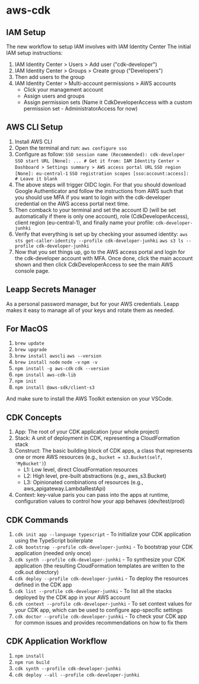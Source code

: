 # aws-cdk

## IAM Setup

The new workflow to setup IAM involves with IAM Identity Center
The initial IAM setup instructions:

1. IAM Identity Center > Users > Add user ("cdk-developer")
2. IAM Identity Center > Groups > Create group ("Developers")
3. Then add users to the group
4. IAM Identity Center > Multi-account permissions > AWS accounts
   - Click your management account
   - Assign users and groups
   - Assign permission sets (Name it CdkDeveloperAccess with a custom permission set - AdministratorAccess for now)

## AWS CLI Setup

1. Install AWS CLI
2. Open the terminal and run: `aws configure sso`
3. Configure as follow:
`SSO session name (Recommended): cdk-developer`
`SSO start URL [None]: ... # Get it from: IAM Identity Center > Dashboard > Settings summary > AWS access portal URL`
`SSO region [None]: eu-central-1`
`SSO registration scopes [sso:account:access]: # Leave it blank`
4. The above steps will trigger OIDC login. For that you should download Google Authenticator and follow the instructions from AWS such that you should use MFA if you want to login with the cdk-developer credential on the AWS access portal next time.
5. Then comback to your terminal and set the account ID (will be set automatically if there is only one account), role (CdkDeveloperAccess), client region (eu-central-1), and finally name your profile: `cdk-developer-junhki`
6. Verify that everything is set up by checking your assumed identity:
`aws sts get-caller-identity --profile cdk-developer-junhki`
`aws s3 ls --profile cdk-developer-junhki`
7. Now that you set things up, go to the AWS access portal and login for the cdk-developer account with MFA. Once done, click the main account shown and then click CdkDeveloperAccess to see the main AWS console page.

## Leapp Secrets Manager

As a personal password manager, but for your AWS credentials. Leapp makes it easy to manage all of your keys and rotate them as needed.

## For MacOS

1. `brew update`
2. `brew upgrade`
3. `brew install awscli`
   `aws --version`
4. `brew install node`
   `node -v`
   `npm -v`
5. `npm install -g aws-cdk`
   `cdk --version`
6. `npm install aws-cdk-lib`
7. `npm init`
8. `npm install @aws-sdk/client-s3`

And make sure to install the AWS Toolkit extension on your VSCode.

## CDK Concepts

1. App: The root of your CDK application (your whole project)
2. Stack: A unit of deployment in CDK, representing a CloudFormation stack
3. Construct: The basic building block of CDK apps, a class that represents one or more AWS resources
(e.g., `bucket = s3.Bucket(self, 'MyBucket')`)
   - L1: Low level, direct CloudFormation resources
   - L2: High level, pre-built abstractions (e.g., aws_s3.Bucket)
   - L3: Opinionated combinations of resources (e.g., aws_apigateway.LambdaRestApi)
4. Context: key-value paris you can pass into the apps at runtime, configuration values to control how your app behaves (dev/test/prod)

## CDK Commands

1. `cdk init app --language typescript` - To initialize your CDK application using the TypeScript boilerplate
2. `cdk bootstrap --profile cdk-developer-junhki` - To bootstrap your CDK application (needed only once)
3. `cdk synth --profile cdk-developer-junhki` - To synthesize your CDK application (the resulting CloudFormation templates are written to the cdk.out directory)
4. `cdk deploy --profile cdk-developer-junhki` - To deploy the resources defined in the CDK app
5. `cdk list --profile cdk-developer-junhki` - To list all the stacks deployed by the CDK app in your AWS account
6. `cdk context --profile cdk-developer-junhki` - To set context values for your CDK app, which can be used to configure app-specific settings
7. `cdk doctor --profile cdk-developer-junhki` - To check your CDK app for common issues and provides recommendations on how to fix them

## CDK Application Workflow

1. `npm install`
2. `npm run build`
3. `cdk synth --profile cdk-developer-junhki`
4. `cdk deploy --all --profile cdk-developer-junhki`

